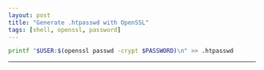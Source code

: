 ```yaml
---
layout: post
title: "Generate .htpasswd with OpenSSL"
tags: [shell, openssl, password]
---
```


```bash
printf "$USER:$(openssl passwd -crypt $PASSWORD)\n" >> .htpasswd
```

---
